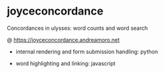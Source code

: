 # joyceconcordance
Concordances in ulysses: word counts and word search 

@ https://joyceconcordance.andreamoro.net

- internal rendering and form submission handling: python

- word highlighting and linking: javascript

